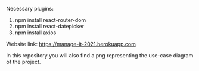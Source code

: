 Necessary plugins: 
1. npm install react-router-dom
2. npm install react-datepicker
3. npm install axios

Website link:
https://manage-it-2021.herokuapp.com


In this repository you will also find a png representing the use-case diagram of the project.
